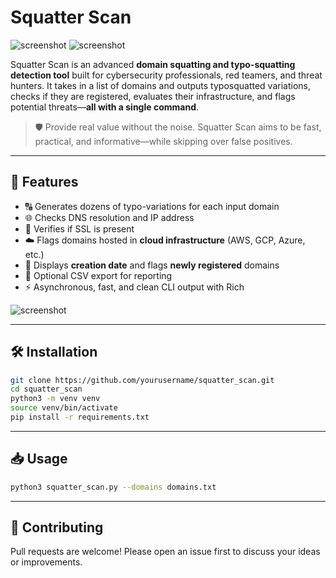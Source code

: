 # Squatter Scan

![screenshot](https://img.shields.io/badge/license-MIT-green?style=flat-square)
![screenshot](https://img.shields.io/badge/python-3.8%2B-blue?style=flat-square)

Squatter Scan is an advanced **domain squatting and typo-squatting detection tool** built for cybersecurity professionals, red teamers, and threat hunters. It takes in a list of domains and outputs typosquatted variations, checks if they are registered, evaluates their infrastructure, and flags potential threats—**all with a single command**.

> 🛡️ Provide real value without the noise. Squatter Scan aims to be fast, practical, and informative—while skipping over false positives.

---

## 🚀 Features

- 🔠 Generates dozens of typo-variations for each input domain
- 🌐 Checks DNS resolution and IP address
- 🔐 Verifies if SSL is present
- ☁️ Flags domains hosted in **cloud infrastructure** (AWS, GCP, Azure, etc.)
- 📅 Displays **creation date** and flags **newly registered** domains
- 📄 Optional CSV export for reporting
- ⚡ Asynchronous, fast, and clean CLI output with Rich

![screenshot](https://i.imgur.com/kMJF8FW.png)

---

## 🛠️ Installation

```bash
git clone https://github.com/yourusername/squatter_scan.git
cd squatter_scan
python3 -m venv venv
source venv/bin/activate
pip install -r requirements.txt
```

---

## 📥 Usage
```bash
python3 squatter_scan.py --domains domains.txt
```

---

## 🙌 Contributing

Pull requests are welcome! Please open an issue first to discuss your ideas or improvements.

